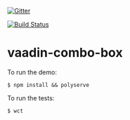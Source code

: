 [![Gitter](https://badges.gitter.im/Join%20Chat.svg)](https://gitter.im/vaadin/vaadin-elements?utm_source=badge&utm_medium=badge&utm_campaign=pr-badge)

[![Build Status](https://travis-ci.org/vaadin/vaadin-combo-box.svg?branch=master)](https://travis-ci.org/vaadin/vaadin-combo-box)

vaadin-combo-box
============
To run the demo:
```shell
$ npm install && polyserve
```

To run the tests:
```shell
$ wct
```
